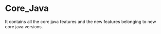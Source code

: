 # Core_Java
It contains all the core java features and the new features belonging to new core java versions.
